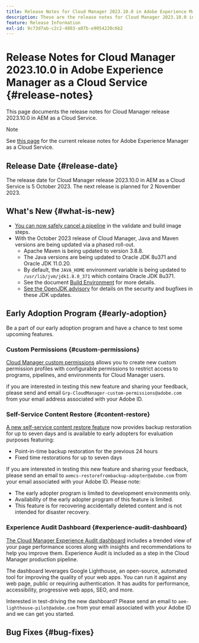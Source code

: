 ```yaml
---
title: Release Notes for Cloud Manager 2023.10.0 in Adobe Experience Manager as a Cloud Service
description: These are the release notes for Cloud Manager 2023.10.0 in AEM as a Cloud Service.
feature: Release Information
exl-id: 9c73d7ab-c2c2-4803-a07b-e9054220c6b2
---
```


# Release Notes for Cloud Manager 2023.10.0 in Adobe Experience Manager as a Cloud Service {#release-notes}

This page documents the release notes for Cloud Manager release 2023.10.0 in AEM as a Cloud Service.

>[!NOTE]
>
>See [this page](/help/release-notes/release-notes-cloud/release-notes-current.md) for the current release notes for Adobe Experience Manager as a Cloud Service.

## Release Date {#release-date}

The release date for Cloud Manager release 2023.10.0 in AEM as a Cloud Service is 5 October 2023. The next release is planned for 2 November 2023.

## What's New {#what-is-new}

* [You can now safely cancel a pipeline](/help/implementing/cloud-manager/configuring-pipelines/managing-pipelines.md#cancel) in the validate and build image steps.
* With the October 2023 release of Cloud Manager, Java and Maven versions are being updated via a phased roll-out.
    * Apache Maven is being updated to version 3.8.8.
    * The Java versions are being updated to Oracle JDK 8u371 and Oracle JDK 11.0.20.
    * By default, the `JAVA_HOME` environment variable is being updated to `/usr/lib/jvm/jdk1.8.0_371` which contains Oracle JDK 8u371.
    * See the document [Build Environment](/help/implementing/cloud-manager/getting-access-to-aem-in-cloud/build-environment-details.md) for more details.
    * [See the OpenJDK advisory](https://openjdk.org/groups/vulnerability/advisories/) for details on the security and bugfixes in these JDK updates.

## Early Adoption Program {#early-adoption}

Be a part of our early adoption program and have a chance to test some upcoming features.

### Custom Permissions {#custom-permissions}

[Cloud Manager custom permissions](/help/implementing/cloud-manager/custom-permissions.md) allows you to create new custom permission profiles with configurable permissions to restrict access to programs, pipelines, and environments for Cloud Manager users.

if you are interested in testing this new feature and sharing your feedback, please send and email `Grp-CloudManager-custom-permissions@adobe.com` from your email address associated with your Adobe ID.

### Self-Service Content Restore {#content-restore}

[A new self-service content restore feature](/help/operations/restore.md) now provides backup restoration for up to seven days and is available to early adopters for evaluation purposes featuring:

* Point-in-time backup restoration for the previous 24 hours
* Fixed time restorations for up to seven days

If you are interested in testing this new feature and sharing your feedback, please send an email to `aemcs-restorefrombackup-adopter@adobe.com` from your email associated with your Adobe ID. Please note:

* The early adopter program is limited to development environments only.
* Availability of the early adopter program of this feature is limited.
* This feature is for recovering accidentally deleted content and is not intended for disaster recovery.

### Experience Audit Dashboard {#experience-audit-dashboard}

[The Cloud Manager Experience Audit dashboard](/help/implementing/cloud-manager/experience-audit-dashboard.md) includes a trended view of your page performance scores along with insights and recommendations to help you improve them. Experience Audit is included as a step in the Cloud Manager production pipeline.

The dashboard leverages Google Lighthouse, an open-source, automated tool for improving the quality of your web apps. You can run it against any web page, public or requiring authentication. It has audits for performance, accessibility, progressive web apps, SEO, and more.

Interested in test-driving the new dashboard? Please send an email to `aem-lighthouse-pilot@adobe.com` from your email associated with your Adobe ID and we can get you started.

## Bug Fixes {#bug-fixes}

